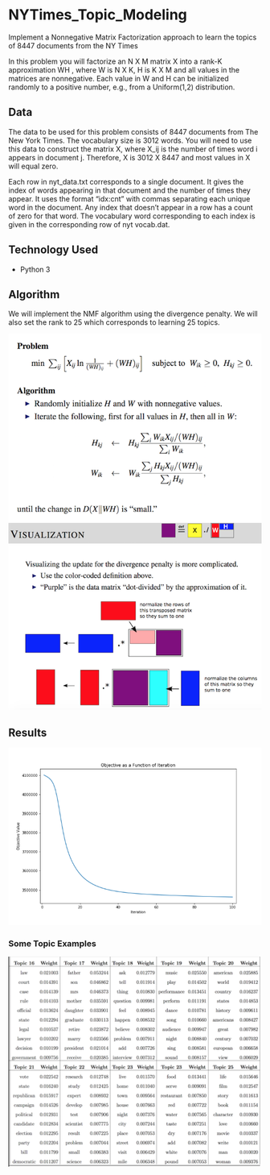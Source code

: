 # NYTimes_Topic_Modeling
Implement a Nonnegative Matrix Factorization approach to learn the topics of 8447 documents from the NY Times

In this problem you will factorize an N X M matrix X into a rank-K approximation WH , where W is N X K, H is K X M and all values in the matrices are nonnegative. Each value in W and H can be initialized randomly to a positive number, e.g., from a Uniform(1,2) distribution.

## Data

The data to be used for this problem consists of 8447 documents from The New York Times. The vocabulary size is 3012 words. You will need to use this data to construct the matrix X, where X_ij is the number of times word i appears in document j. Therefore, X is 3012 X 8447 and most values in X will equal zero.

Each row in nyt_data.txt corresponds to a single document. It gives the index of words appearing in that document and the number of times they appear. It uses the format “idx:cnt” with commas separating each unique word in the document. Any index that doesn’t appear in a row has a count of zero for that word. The vocabulary word corresponding to each index is given in the corresponding row of nyt vocab.dat.

## Technology Used
- Python 3

## Algorithm
We will implement the NMF algorithm using the divergence penalty. We will also set the rank to 25 which corresponds to learning 25 topics.

![](./images/algo.png)
![](./images/algo_visual.png)

## Results

![](./images/objective_plot.png)

### Some Topic Examples

![](./images/topic_examples.png)